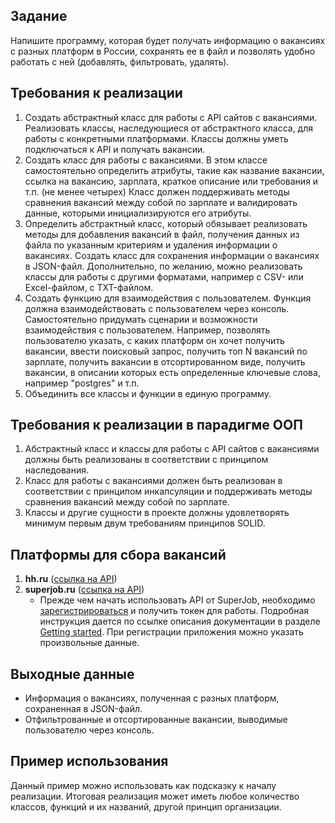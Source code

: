 ## Задание

Напишите программу, которая будет получать информацию о вакансиях с разных платформ в России, сохранять ее в файл и 
позволять удобно работать с ней (добавлять, фильтровать, удалять).

## Требования к реализации

1. Создать абстрактный класс для работы с API сайтов с вакансиями. Реализовать классы, наследующиеся от абстрактного 
класса, для работы с конкретными платформами. Классы должны уметь подключаться к API и получать вакансии.
2. Создать класс для работы с вакансиями. В этом классе самостоятельно определить атрибуты, такие как название 
вакансии, ссылка на вакансию, зарплата, краткое описание или требования и т.п. (не менее четырех) 
Класс должен поддерживать методы сравнения вакансий между собой по зарплате и валидировать данные, 
которыми инициализируются его атрибуты.
3. Определить абстрактный класс, который обязывает реализовать методы для добавления вакансий в файл, получения 
данных из файла по указанным критериям и удаления информации о вакансиях. Создать класс для сохранения информации о 
вакансиях в JSON-файл. Дополнительно, по желанию, можно реализовать классы для работы с другими форматами, например с 
CSV- или Excel-файлом, с TXT-файлом.
4. Создать функцию для взаимодействия с пользователем. Функция должна взаимодействовать с пользователем через консоль. 
Самостоятельно придумать сценарии и возможности взаимодействия с пользователем. Например, позволять пользователю 
указать, с каких платформ он хочет получить вакансии, ввести поисковый запрос, получить топ N вакансий по зарплате, 
получить вакансии в отсортированном виде, получить вакансии, в описании которых есть определенные ключевые слова, 
например "postgres" и т.п.
5. Объединить все классы и функции в единую программу.

## Требования к реализации в парадигме ООП

1. Абстрактный класс и классы для работы с API сайтов с вакансиями должны быть реализованы в соответствии 
с принципом наследования.
2. Класс для работы с вакансиями должен быть реализован в соответствии с принципом инкапсуляции и поддерживать методы 
сравнения вакансий между собой по зарплате.
3. Классы и другие сущности в проекте должны удовлетворять минимум первым двум требованиям принципов SOLID.

## Платформы для сбора вакансий

1. **hh.ru** ([ссылка на API](https://github.com/hhru/api/blob/master/docs/general.md))
2. **superjob.ru** ([ссылка на API](https://api.superjob.ru/))
    - Прежде чем начать использовать API от SuperJob, необходимо 
   [зарегистрироваться](https://www.superjob.ru/auth/login/?returnUrl=https://api.superjob.ru/register/) и 
   получить токен для работы. Подробная инструкция дается по ссылке описания документации в разделе 
   [Getting started](https://api.superjob.ru/#gettin). При регистрации приложения можно указать произвольные данные.

## Выходные данные

- Информация о вакансиях, полученная с разных платформ, сохраненная в JSON-файл.
- Отфильтрованные и отсортированные вакансии, выводимые пользователю через консоль.

## Пример использования

Данный пример можно использовать как подсказку к началу реализации. Итоговая реализация может иметь любое количество 
классов, функций и их названий, другой принцип организации.